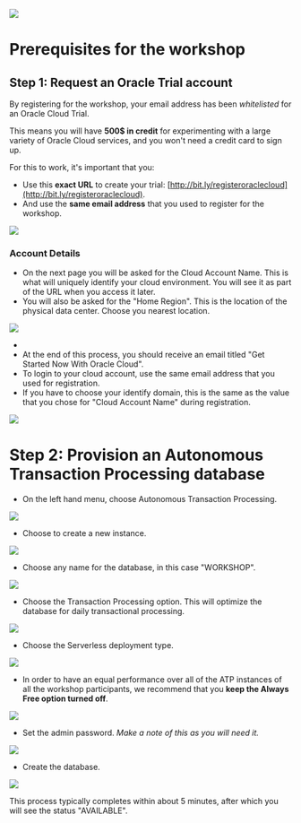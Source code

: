![](images/general/workshop_logo.png)

# Prerequisites for the workshop

## Step 1: Request an Oracle Trial account
By registering for the workshop, your email address has been *whitelisted* for an Oracle Cloud Trial.

This means you will have __500$ in credit__ for experimenting with a large variety of Oracle Cloud services, and you won't need a credit card to sign up.

For this to work, it's important that you:
- Use this __exact URL__ to create your trial: [http://bit.ly/registeroraclecloud](http://bit.ly/registeroraclecloud). 
- And use the __same email address__ that you used to register for the workshop.

![](./images/prereq/create_cloud_trial.png)

### Account Details
- On the next page you will be asked for the Cloud Account Name. This is what will uniquely identify your cloud environment. You will see it as part of the URL when you access it later.
- You will also be asked for the "Home Region". This is the location of the physical data center. Choose you nearest location.

![](./images/prereq/create_cloud_trial2.png)

-
- At the end of this process, you should receive an email titled "Get Started Now With Oracle Cloud".
- To login to your cloud account, use the same email address that you used for registration.
- If you have to choose your identify domain, this is the same as the value that you chose for "Cloud Account Name" during registration.
  
![](./images/prereq/create_cloud_trial3.png)

# Step 2: Provision an Autonomous Transaction Processing database

  - On the left hand menu, choose Autonomous Transaction Processing.

  ![](./images/prereq/go_to_atp.png)

  - Choose to create a new instance.
  
  ![](./images/prereq/create_atp_01.png)

  - Choose any name for the database, in this case "WORKSHOP".
  
  ![](./images/prereq/create_atp_02.png)

  - Choose the Transaction Processing option. This will optimize the database for daily transactional processing. 
  
  ![](./images/prereq/create_atp_03.png)
  
  - Choose the Serverless deployment type.
  
  ![](./images/prereq/create_atp_serverless.png)

  - In order to have an equal performance over all of the ATP instances of all the workshop participants, we recommend that you __keep the Always Free option turned off__. 

  ![](./images/prereq/create_atp_free.png)

  - Set the admin password. *Make a note of this as you will need it.*

  ![](./images/prereq/create_atp_04.png)

  - Create the database. 

  ![](./images/prereq/create_atp_05.png)
  
  This process typically completes within about 5 minutes, after which you will see the status "AVAILABLE".
